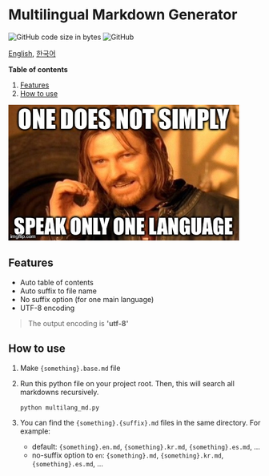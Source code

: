 # Multilingual Markdown Generator

![GitHub code size in bytes](https://img.shields.io/github/languages/code-size/ryul1206/multilingual-markdown.svg)
![GitHub](https://img.shields.io/github/license/ryul1206/multilingual-markdown.svg)

[English](README.md), [한국어](README.kr.md)

**Table of contents**

1. [Features](#Features)
1. [How to use](#How-to-use)

![one-does-not-simply-speak-only-one-language](example/one-does-not-simply-speak-only-one-language.jpg)

## Features

- Auto table of contents
- Auto suffix to file name
- No suffix option (for one main language)
- UTF-8 encoding

> The output encoding is **'utf-8'**

## How to use

1. Make `{something}.base.md` file
2. Run this python file on your project root. Then, this will search all markdowns recursively.

    ```bash
    python multilang_md.py
    ```

3. You can find the `{something}.{suffix}.md` files in the same directory. For example:
    - default: `{something}.en.md`, `{something}.kr.md`, `{something}.es.md`, ...
    - no-suffix option to `en`: `{something}.md`, `{something}.kr.md`, `{something}.es.md`, ...
